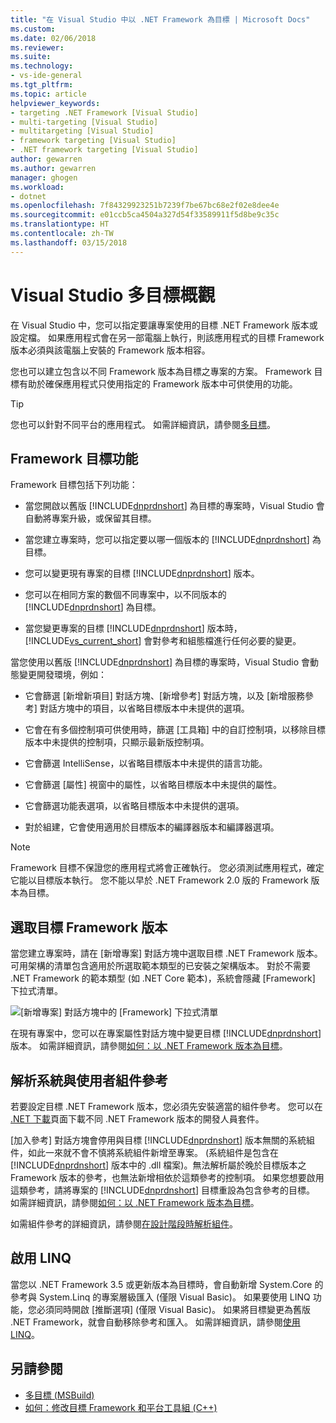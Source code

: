 ```yaml
---
title: "在 Visual Studio 中以 .NET Framework 為目標 | Microsoft Docs"
ms.custom: 
ms.date: 02/06/2018
ms.reviewer: 
ms.suite: 
ms.technology:
- vs-ide-general
ms.tgt_pltfrm: 
ms.topic: article
helpviewer_keywords:
- targeting .NET Framework [Visual Studio]
- multi-targeting [Visual Studio]
- multitargeting [Visual Studio]
- framework targeting [Visual Studio]
- .NET framework targeting [Visual Studio]
author: gewarren
ms.author: gewarren
manager: ghogen
ms.workload:
- dotnet
ms.openlocfilehash: 7f84329923251b7239f7be67bc68e2f02e8dee4e
ms.sourcegitcommit: e01ccb5ca4504a327d54f33589911f5d8be9c35c
ms.translationtype: HT
ms.contentlocale: zh-TW
ms.lasthandoff: 03/15/2018
---
```

# <a name="visual-studio-multi-targeting-overview"></a>Visual Studio 多目標概觀

在 Visual Studio 中，您可以指定要讓專案使用的目標 .NET Framework 版本或設定檔。 如果應用程式會在另一部電腦上執行，則該應用程式的目標 Framework 版本必須與該電腦上安裝的 Framework 版本相容。

您也可以建立包含以不同 Framework 版本為目標之專案的方案。 Framework 目標有助於確保應用程式只使用指定的 Framework 版本中可供使用的功能。

> [!TIP]
> 您也可以針對不同平台的應用程式。 如需詳細資訊，請參閱[多目標](../msbuild/msbuild-multitargeting-overview.md)。

## <a name="framework-targeting-features"></a>Framework 目標功能

Framework 目標包括下列功能：

- 當您開啟以舊版 [!INCLUDE[dnprdnshort](../code-quality/includes/dnprdnshort_md.md)] 為目標的專案時，Visual Studio 會自動將專案升級，或保留其目標。

- 當您建立專案時，您可以指定要以哪一個版本的 [!INCLUDE[dnprdnshort](../code-quality/includes/dnprdnshort_md.md)] 為目標。

- 您可以變更現有專案的目標 [!INCLUDE[dnprdnshort](../code-quality/includes/dnprdnshort_md.md)] 版本。

- 您可以在相同方案的數個不同專案中，以不同版本的 [!INCLUDE[dnprdnshort](../code-quality/includes/dnprdnshort_md.md)] 為目標。

- 當您變更專案的目標 [!INCLUDE[dnprdnshort](../code-quality/includes/dnprdnshort_md.md)] 版本時，[!INCLUDE[vs_current_short](../code-quality/includes/vs_current_short_md.md)] 會對參考和組態檔進行任何必要的變更。

當您使用以舊版 [!INCLUDE[dnprdnshort](../code-quality/includes/dnprdnshort_md.md)] 為目標的專案時，Visual Studio 會動態變更開發環境，例如：

- 它會篩選 [新增新項目] 對話方塊、[新增參考] 對話方塊，以及 [新增服務參考] 對話方塊中的項目，以省略目標版本中未提供的選項。

- 它會在有多個控制項可供使用時，篩選 [工具箱] 中的自訂控制項，以移除目標版本中未提供的控制項，只顯示最新版控制項。

- 它會篩選 IntelliSense，以省略目標版本中未提供的語言功能。

- 它會篩選 [屬性] 視窗中的屬性，以省略目標版本中未提供的屬性。

- 它會篩選功能表選項，以省略目標版本中未提供的選項。

- 對於組建，它會使用適用於目標版本的編譯器版本和編譯器選項。

> [!NOTE]
> Framework 目標不保證您的應用程式將會正確執行。 您必須測試應用程式，確定它能以目標版本執行。 您不能以早於 .NET Framework 2.0 版的 Framework 版本為目標。

## <a name="selecting-a-target-framework-version"></a>選取目標 Framework 版本

當您建立專案時，請在 [新增專案] 對話方塊中選取目標 .NET Framework 版本。 可用架構的清單包含適用於所選取範本類型的已安裝之架構版本。 對於不需要 .NET Framework 的範本類型 (如 .NET Core 範本)，系統會隱藏 [Framework] 下拉式清單。

![[新增專案] 對話方塊中的 [Framework] 下拉式清單](media/vside-newproject-framework.png)

在現有專案中，您可以在專案屬性對話方塊中變更目標 [!INCLUDE[dnprdnshort](../code-quality/includes/dnprdnshort_md.md)] 版本。 如需詳細資訊，請參閱[如何：以 .NET Framework 版本為目標](../ide/how-to-target-a-version-of-the-dotnet-framework.md)。

## <a name="resolving-system-and-user-assembly-references"></a>解析系統與使用者組件參考

若要設定目標 .NET Framework 版本，您必須先安裝適當的組件參考。 您可以在 [.NET 下載](https://www.microsoft.com/net/download/windows)頁面下載不同 .NET Framework 版本的開發人員套件。

[加入參考] 對話方塊會停用與目標 [!INCLUDE[dnprdnshort](../code-quality/includes/dnprdnshort_md.md)] 版本無關的系統組件，如此一來就不會不慎將系統組件新增至專案。 (系統組件是包含在 [!INCLUDE[dnprdnshort](../code-quality/includes/dnprdnshort_md.md)] 版本中的 .dll 檔案)。無法解析屬於晚於目標版本之 Framework 版本的參考，也無法新增相依於這類參考的控制項。 如果您想要啟用這類參考，請將專案的 [!INCLUDE[dnprdnshort](../code-quality/includes/dnprdnshort_md.md)] 目標重設為包含參考的目標。  如需詳細資訊，請參閱[如何：以 .NET Framework 版本為目標](../ide/how-to-target-a-version-of-the-dotnet-framework.md)。

如需組件參考的詳細資訊，請參閱[在設計階段時解析組件](../msbuild/resolving-assemblies-at-design-time.md)。

## <a name="enabling-linq"></a>啟用 LINQ

當您以 .NET Framework 3.5 或更新版本為目標時，會自動新增 System.Core 的參考與 System.Linq 的專案層級匯入 (僅限 Visual Basic)。 如果要使用 LINQ 功能，您必須同時開啟 [推斷選項] (僅限 Visual Basic)。 如果將目標變更為舊版 .NET Framework，就會自動移除參考和匯入。 如需詳細資訊，請參閱[使用 LINQ](/dotnet/csharp/tutorials/working-with-linq)。

## <a name="see-also"></a>另請參閱

- [多目標 (MSBuild)](../msbuild/msbuild-multitargeting-overview.md)
- [如何：修改目標 Framework 和平台工具組 (C++)](/cpp/build/how-to-modify-the-target-framework-and-platform-toolset)
